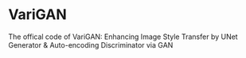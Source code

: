 # VariGAN
The offical code of VariGAN: Enhancing Image Style Transfer by UNet Generator &amp; Auto-encoding Discriminator via GAN
